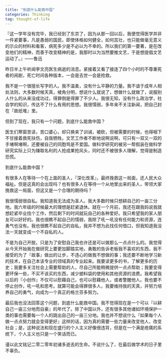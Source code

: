 ```yaml
---
title: "到底什么能救中国"
categories: Thinking
tag: thought-of-life
---
```


『这一学年没有完毕，我已经到了东京了，因为从那一回以后，我便觉得医学并非一件紧要事，凡是愚弱的国民，即使体格如何健全，如何茁壮，也只能做毫无意义的示众的材料和看客，病死多少是不必以为不幸的。所以我们的第一要著，是在改变他们的精神，而善于改变精神的是，我那时以为当然要推文艺，于是想提倡文艺运动了。』——鲁迅

昨日半上午听闻李文亮医生病逝的消息。紧接着又看了接连了四个小时的不尊重死者的闹剧，死亡时间各种版本，一会是去世一会是抢救。

我不是一个很擅长写字的人。我不温柔，没有什么平静的力量。我不谙于成年人相处法则，大多数时候天真，棱角分明，想说什么就说了，想做什么就做了，说服别人什么的从来没成功过，得罪倒是得罪了不少人。我很无知，没有什么政治学，社会学的知识，传达不了什么有用的思想。我很懦弱，多年来不关注新闻，把自己封在『故纸堆』里。

但到了现在，我只有一个问题，到底什么能救中国？

医生们寒窗苦读，苦口婆心，却只换来了训诫，被砍，但被需要的时候，也得咽下不甘接着救死扶伤，自我牺牲。文艺工作者不断地说啊说啊，可只有一双又一双的手堵啊堵啊，还要被自己的同胞骂是不爱国。做科学研究的被另一帮假装在做科学研究实际上只为赚取名利的人抢成果抢风头，同时还不被很多人理解，觉得是制造恐慌。

到底什么能救中国？

有很多人在等待一个在上面的圣人，『深化改革』，最终挽救这一局面，还人民大众福祉。但是这真的会出现吗？也有很多人在等待一个从地里出来的圣人，带领大家挽救这一局面，但这又是一个合理的期待吗？

我很懦弱很自私。我知道我无法成为圣人。我大多数时候只想耕自己的一亩三分地。我六年级的时候最大的理想是赶紧退休。就在一个月前，我还在跟我妈说我就想赶紧毕业找个工作，然后剩下的时间就玩自己的各种爱好。我只希望我的家人朋友可以好好的。我也很瞧不起自己的懦弱，我除了吼一吼没有任何能力和资源，连勇气也没有。我也很瞧不起自己的自私，我并不想为此找任何借口，但我知道我没法一天就变成一个不自私的人。

不是为自己开脱，只是为了安慰自己我也许还是可以做那么一点点什么的。我觉得从今天开始我在做研究上要更加脚踏实地，勇敢的告诉老板我不喜欢的东西，我不接受的为了『故事』做出的让步，不违心的做我不想做的事；我还要不断地学习新的技术，在自己本该专业的领域真的专业起来。我要读更多的书，了解更多的历史；我要多关注社会上需要帮助的人，尽自己所能稍微提供一点点帮助；我要变得更环保一些，不买不该买的东西，减少塑料袋的使用和其他资源的浪费。我希望我以后的『小创作』不仅可以慰藉自己，也可以慰藉他人，或者警醒他人。我也要不停止创作，吼一吼和思考。就算可能会得罪很多人，我要维持我的天真，并努力培养自己的勇气，向成为一个真正的格兰芬多努力。

最后我也没法回答这个问题，到底什么能救中国。我不觉得现在是一个可以『以耕自己一亩三分地而自豪』的年代了。除了中国以外，还有很多其他诸如环境保护一类的事也需要每一个人的跳出自己的一亩三分地。我也并不想说什么『如果每个人做一点点努力就会变得更好』这样的话，因为真的需要一些力量来改变他人，改变社会；是，这种说法和现在盛行的个人主义好像很违背，但是在一个满是疮痍的系统下，个人主义也只是一个笑话而已。

谨以此文铭记二零二零年初诸多逝去的生命。不说什么了，在最后做学术的日子里不辜负。

